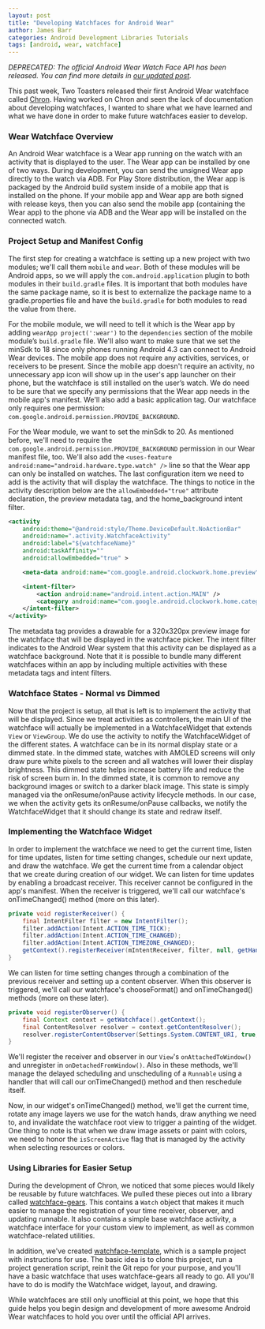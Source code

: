 ```yaml
---
layout: post
title: "Developing Watchfaces for Android Wear"
author: James Barr
categories: Android Development Libraries Tutorials
tags: [android, wear, watchface]
---
```


*DEPRECATED: The official Android Wear Watch Face API has been released. You can find more details in [our updated post](/2014/12/10/developing-a-watch-face-for-android-wear-lollipop).*

This past week, Two Toasters released their first Android Wear watchface called [Chron](https://play.google.com/store/apps/details?id=com.twotoasters.chron). Having worked on Chron and seen the lack of documentation about developing watchfaces, I wanted to share what we have learned and what we have done in order to make future watchfaces easier to develop.

<!--more-->

### Wear Watchface Overview

An Android Wear watchface is a Wear app running on the watch with an activity that is displayed to the user.  The Wear app can be installed by one of two ways. During development, you can send the unsigned Wear app directly to the watch via ADB. For Play Store distribution, the Wear app is packaged by the Android build system inside of a mobile app that is installed on the phone. If your mobile app and Wear app are both signed with release keys, then you can also send the mobile app (containing the Wear app) to the phone via ADB and the Wear app will be installed on the connected watch.

### Project Setup and Manifest Config

The first step for creating a watchface is setting up a new project with two modules; we'll call them `mobile` and `wear`. Both of these modules will be Android apps, so we will apply the `com.android.application` plugin to both modules in their `build.gradle` files. It is important that both modules have the same package name, so it is best to externalize the package name to a gradle.properties file and have the `build.gradle` for both modules to read the value from there.

For the mobile module, we will need to tell it which is the Wear app by adding `wearApp project(':wear')` to the `dependencies` section of the mobile module’s `build.gradle` file. We'll also want to make sure that we set the minSdk to 18 since only phones running Android 4.3 can connect to Android Wear devices. The mobile app does not require any activities, services, or receivers to be present. Since the mobile app doesn't require an activity, no unnecessary app icon will show up in the user's app launcher on their phone, but the watchface is still installed on the user’s watch. We do need to be sure that we specify any permissions that the Wear app needs in the mobile app's manifest. We'll also add a basic application tag. Our watchface only requires one permission: `com.google.android.permission.PROVIDE_BACKGROUND`.

For the Wear module, we want to set the minSdk to 20. As mentioned before, we'll need to require the `com.google.android.permission.PROVIDE_BACKGROUND` permission in our Wear manifest file, too. We'll also add the `<uses-feature android:name="android.hardware.type.watch" />` line so that the Wear app can only be installed on watches. The last configuration item we need to add is the activity that will display the watchface. The things to notice in the activity description below are the `allowEmbedded="true"` attribute declaration, the preview metadata tag, and the home_background intent filter.

```xml
<activity
    android:theme="@android:style/Theme.DeviceDefault.NoActionBar"
    android:name=".activity.WatchfaceActivity"
    android:label="${watchfaceName}"
    android:taskAffinity=""
    android:allowEmbedded="true" >

    <meta-data android:name="com.google.android.clockwork.home.preview" android:resource="@drawable/preview" />

    <intent-filter>
        <action android:name="android.intent.action.MAIN" />
        <category android:name="com.google.android.clockwork.home.category.HOME_BACKGROUND" />
    </intent-filter>
</activity>
```

The metadata tag provides a drawable for a 320x320px preview image for the watchface that will be displayed in the watchface picker. The intent filter indicates to the Android Wear system that this activity can be displayed as a watchface background. Note that it is possible to bundle many different watchfaces within an app by including multiple activities with these metadata tags and intent filters.

### Watchface States - Normal vs Dimmed

Now that the project is setup, all that is left is to implement the activity that will be displayed. Since we treat activities as controllers, the main UI of the watchface will actually be implemented in a WatchfaceWidget that extends `View` or `ViewGroup`. We do use the activity to notify the WatchfaceWidget of the different states. A watchface can be in its normal display state or a dimmed state. In the dimmed state, watches with AMOLED screens will only draw pure white pixels to the screen and all watches will lower their display brightness. This dimmed state helps increase battery life and reduce the risk of screen burn in. In the dimmed state, it is common to remove any background images or switch to a darker black image. This state is simply managed via the onResume/onPause activity lifecycle methods. In our case, we when the activity gets its onResume/onPause callbacks, we notify the WatchfaceWidget that it should change its state and redraw itself.

### Implementing the Watchface Widget

In order to implement the watchface we need to get the current time, listen for time updates, listen for time setting changes, schedule our next update, and draw the watchface. We get the current time from a calendar object that we create during creation of our widget. We can listen for time updates by enabling a broadcast receiver. This receiver cannot be configured in the app's manifest. When the receiver is triggered, we'll call our watchface's onTimeChanged() method (more on this later).

```java
private void registerReceiver() {
	final IntentFilter filter = new IntentFilter();
	filter.addAction(Intent.ACTION_TIME_TICK);
	filter.addAction(Intent.ACTION_TIME_CHANGED);
	filter.addAction(Intent.ACTION_TIMEZONE_CHANGED);
	getContext().registerReceiver(mIntentReceiver, filter, null, getHandler());
}
```

We can listen for time setting changes through a combination of the previous receiver and setting up a content observer. When this observer is triggered, we'll call our watchface's chooseFormat() and onTimeChanged() methods (more on these later).

```java
private void registerObserver() {
    final Context context = getWatchface().getContext();
    final ContentResolver resolver = context.getContentResolver();
	resolver.registerContentObserver(Settings.System.CONTENT_URI, true, mFormatChangeObserver);
}
```

We'll register the receiver and observer in our `View`'s `onAttachedToWindow()` and unregister in `onDetachedFromWindow()`. Also in these methods, we'll manage the delayed scheduling and unscheduling of a `Runnable` using a handler that will call our onTimeChanged() method and then reschedule itself.

Now, in our widget's onTimeChanged() method, we'll get the current time, rotate any image layers we use for the watch hands, draw anything we need to, and invalidate the watchface root view to trigger a painting of the widget. One thing to note is that when we draw image assets or paint with colors, we need to honor the `isScreenActive` flag that is managed by the activity when selecting resources or colors.

### Using Libraries for Easier Setup

During the development of Chron, we noticed that some pieces would likely be reusable by future watchfaces. We pulled these pieces out into a library called [watchface-gears](https://github.com/twotoasters/watchface-gears). This contains a `Watch` object that makes it much easier to manage the registration of your time receiver, observer, and updating runnable. It also contains a simple base watchface activity, a watchface interface for your custom view to implement, as well as common watchface-related utilities.

In addition, we've created [watchface-template](https://github.com/twotoasters/watchface-template), which is a sample project with instructions for use. The basic idea is to clone this project, run a project generation script, reinit the Git repo for your purpose, and you'll have a basic watchface that uses watchface-gears all ready to go. All you'll have to do is modify the Watchface widget, layout, and drawing.

While watchfaces are still only unofficial at this point, we hope that this guide helps you begin design and development of more awesome Android Wear watchfaces to hold you over until the official API arrives.

